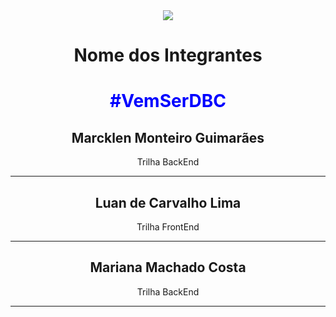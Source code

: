 <div style="text-align:center" >
<img src="https://www.dbccompany.com.br/app/uploads/2022/11/Saber-evoluir-e-a-grande-revolucao.jpg" />
<h1>Nome dos Integrantes</h1>
<h1 style="color:blue">#VemSerDBC</h1>
<h2>Marcklen Monteiro Guimarães</h2>
<p>Trilha BackEnd</p>
<hr />
<h2>Luan de Carvalho Lima</h2>
<p>Trilha FrontEnd</p>
<hr />
<h2>Mariana Machado Costa</h2>
<p>Trilha BackEnd</p>
<hr />